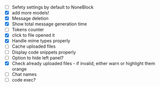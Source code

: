 - [ ] Sefety settings by default to NoneBlock
- [X] add more models!
- [X] Message deletion
- [X] Show total message generation time
- [ ] Tokens counter
- [X] click to file opened it
- [X] Handle mime types properly
- [ ] Cache uploaded files
- [ ] Display code snippets properly
- [ ] Option to hide left panel?
- [X] Check already uploaded files - if invalid, either warn or highlight them orange
- [ ] Chat names
- [ ] code exec?
